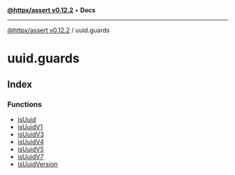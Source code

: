 [**@httpx/assert v0.12.2**](../README.md) • **Docs**

***

[@httpx/assert v0.12.2](../README.md) / uuid.guards

# uuid.guards

## Index

### Functions

- [isUuid](functions/isUuid.md)
- [isUuidV1](functions/isUuidV1.md)
- [isUuidV3](functions/isUuidV3.md)
- [isUuidV4](functions/isUuidV4.md)
- [isUuidV5](functions/isUuidV5.md)
- [isUuidV7](functions/isUuidV7.md)
- [isUuidVersion](functions/isUuidVersion.md)
